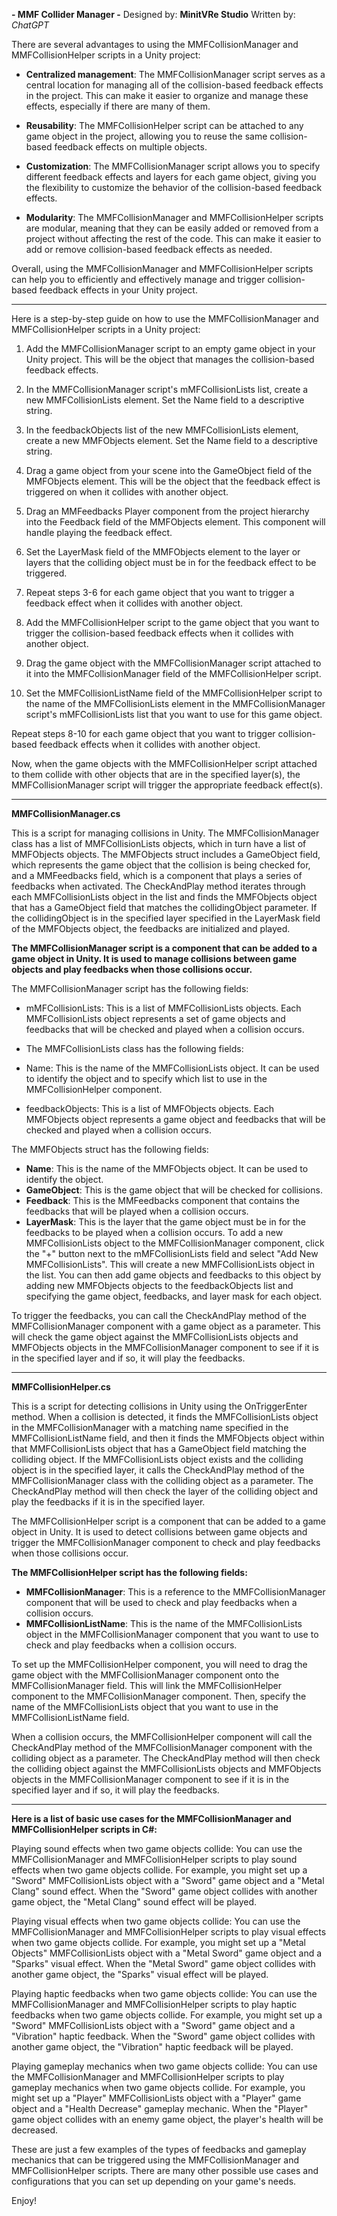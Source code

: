 ﻿**- MMF Collider Manager -**
Designed by: **MinitVRe Studio**
Written by: *ChatGPT*

There are several advantages to using the MMFCollisionManager and MMFCollisionHelper scripts in a Unity project:

- **Centralized management**: The MMFCollisionManager script serves as a central location for managing all of the collision-based feedback effects in the project. This can make it easier to organize and manage these effects, especially if there are many of them.

- **Reusability**: The MMFCollisionHelper script can be attached to any game object in the project, allowing you to reuse the same collision-based feedback effects on multiple objects.

- **Customization**: The MMFCollisionManager script allows you to specify different feedback effects and layers for each game object, giving you the flexibility to customize the behavior of the collision-based feedback effects.

- **Modularity**: The MMFCollisionManager and MMFCollisionHelper scripts are modular, meaning that they can be easily added or removed from a project without affecting the rest of the code. This can make it easier to add or remove collision-based feedback effects as needed.

Overall, using the MMFCollisionManager and MMFCollisionHelper scripts can help you to efficiently and effectively manage and trigger collision-based feedback effects in your Unity project.

--------------

Here is a step-by-step guide on how to use the MMFCollisionManager and MMFCollisionHelper scripts in a Unity project:

1. Add the MMFCollisionManager script to an empty game object in your Unity project. This will be the object that manages the collision-based feedback effects.

3. In the MMFCollisionManager script's mMFCollisionLists list, create a new MMFCollisionLists element. Set the Name field to a descriptive string.

5. In the feedbackObjects list of the new MMFCollisionLists element, create a new MMFObjects element. Set the Name field to a descriptive string.

7. Drag a game object from your scene into the GameObject field of the MMFObjects element. This will be the object that the feedback effect is triggered on when it collides with another object.

9. Drag an MMFeedbacks Player component from the project hierarchy into the Feedback field of the MMFObjects element. This component will handle playing the feedback effect.

11. Set the LayerMask field of the MMFObjects element to the layer or layers that the colliding object must be in for the feedback effect to be triggered.

13. Repeat steps 3-6 for each game object that you want to trigger a feedback effect when it collides with another object.

15. Add the MMFCollisionHelper script to the game object that you want to trigger the collision-based feedback effects when it collides with another object.

17. Drag the game object with the MMFCollisionManager script attached to it into the MMFCollisionManager field of the MMFCollisionHelper script.

19. Set the MMFCollisionListName field of the MMFCollisionHelper script to the name of the MMFCollisionLists element in the MMFCollisionManager script's mMFCollisionLists list that you want to use for this game object.

Repeat steps 8-10 for each game object that you want to trigger collision-based feedback effects when it collides with another object.

Now, when the game objects with the MMFCollisionHelper script attached to them collide with other objects that are in the specified layer(s), the MMFCollisionManager script will trigger the appropriate feedback effect(s).

------------------------------------------------

**MMFCollisionManager.cs**

This is a script for managing collisions in Unity. The MMFCollisionManager class has a list of MMFCollisionLists objects, which in turn have a list of MMFObjects objects. The MMFObjects struct includes a GameObject field, which represents the game object that the collision is being checked for, and a MMFeedbacks field, which is a component that plays a series of feedbacks when activated. The CheckAndPlay method iterates through each MMFCollisionLists object in the list and finds the MMFObjects object that has a GameObject field that matches the collidingObject parameter. If the collidingObject is in the specified layer specified in the LayerMask field of the MMFObjects object, the feedbacks are initialized and played.

**The MMFCollisionManager script is a component that can be added to a game object in Unity. It is used to manage collisions between game objects and play feedbacks when those collisions occur.**

The MMFCollisionManager script has the following fields:

- mMFCollisionLists: This is a list of MMFCollisionLists objects. Each MMFCollisionLists object represents a set of game objects and feedbacks that will be checked and played when a collision occurs.
- The MMFCollisionLists class has the following fields:

- Name: This is the name of the MMFCollisionLists object. It can be used to identify the object and to specify which list to use in the MMFCollisionHelper component.
- feedbackObjects: This is a list of MMFObjects objects. Each MMFObjects object represents a game object and feedbacks that will be checked and played when a collision occurs.

The MMFObjects struct has the following fields:

- **Name**: This is the name of the MMFObjects object. It can be used to identify the object.
- **GameObject**: This is the game object that will be checked for collisions.
- **Feedback**: This is the MMFeedbacks component that contains the feedbacks that will be played when a collision occurs.
- **LayerMask**: This is the layer that the game object must be in for the feedbacks to be played when a collision occurs.
  To add a new MMFCollisionLists object to the MMFCollisionManager component, click the "+" button next to the mMFCollisionLists field and select "Add New MMFCollisionLists". This will create a new MMFCollisionLists object in the list. You can then add game objects and feedbacks to this object by adding new MMFObjects objects to the feedbackObjects list and specifying the game object, feedbacks, and layer mask for each object.

To trigger the feedbacks, you can call the CheckAndPlay method of the MMFCollisionManager component with a game object as a parameter. This will check the game object against the MMFCollisionLists objects and MMFObjects objects in the MMFCollisionManager component to see if it is in the specified layer and if so, it will play the feedbacks.

-----------------------------------------------------------------------------------------------------------------------------------------------------------------------

**MMFCollisionHelper.cs**

This is a script for detecting collisions in Unity using the OnTriggerEnter method. When a collision is detected, it finds the MMFCollisionLists object in the MMFCollisionManager with a matching name specified in the MMFCollisionListName field, and then it finds the MMFObjects object within that MMFCollisionLists object that has a GameObject field matching the colliding object. If the MMFCollisionLists object exists and the colliding object is in the specified layer, it calls the CheckAndPlay method of the MMFCollisionManager class with the colliding object as a parameter. The CheckAndPlay method will then check the layer of the colliding object and play the feedbacks if it is in the specified layer.

The MMFCollisionHelper script is a component that can be added to a game object in Unity. It is used to detect collisions between game objects and trigger the MMFCollisionManager component to check and play feedbacks when those collisions occur.

**The MMFCollisionHelper script has the following fields:**

- **MMFCollisionManager**: This is a reference to the MMFCollisionManager component that will be used to check and play feedbacks when a collision occurs.
- **MMFCollisionListName**: This is the name of the MMFCollisionLists object in the MMFCollisionManager component that you want to use to check and play feedbacks when a collision occurs.

To set up the MMFCollisionHelper component, you will need to drag the game object with the MMFCollisionManager component onto the MMFCollisionManager field. This will link the MMFCollisionHelper component to the MMFCollisionManager component. Then, specify the name of the MMFCollisionLists object that you want to use in the MMFCollisionListName field.

When a collision occurs, the MMFCollisionHelper component will call the CheckAndPlay method of the MMFCollisionManager component with the colliding object as a parameter. The CheckAndPlay method will then check the colliding object against the MMFCollisionLists objects and MMFObjects objects in the MMFCollisionManager component to see if it is in the specified layer and if so, it will play the feedbacks.

----------------------------------------------------------

**Here is a list of basic use cases for the MMFCollisionManager and MMFCollisionHelper scripts in C#:**

Playing sound effects when two game objects collide: You can use the MMFCollisionManager and MMFCollisionHelper scripts to play sound effects when two game objects collide. For example, you might set up a "Sword" MMFCollisionLists object with a "Sword" game object and a "Metal Clang" sound effect. When the "Sword" game object collides with another game object, the "Metal Clang" sound effect will be played.

Playing visual effects when two game objects collide: You can use the MMFCollisionManager and MMFCollisionHelper scripts to play visual effects when two game objects collide. For example, you might set up a "Metal Objects" MMFCollisionLists object with a "Metal Sword" game object and a "Sparks" visual effect. When the "Metal Sword" game object collides with another game object, the "Sparks" visual effect will be played.

Playing haptic feedbacks when two game objects collide: You can use the MMFCollisionManager and MMFCollisionHelper scripts to play haptic feedbacks when two game objects collide. For example, you might set up a "Sword" MMFCollisionLists object with a "Sword" game object and a "Vibration" haptic feedback. When the "Sword" game object collides with another game object, the "Vibration" haptic feedback will be played.

Playing gameplay mechanics when two game objects collide: You can use the MMFCollisionManager and MMFCollisionHelper scripts to play gameplay mechanics when two game objects collide. For example, you might set up a "Player" MMFCollisionLists object with a "Player" game object and a "Health Decrease" gameplay mechanic. When the "Player" game object collides with an enemy game object, the player's health will be decreased.

These are just a few examples of the types of feedbacks and gameplay mechanics that can be triggered using the MMFCollisionManager and MMFCollisionHelper scripts. There are many other possible use cases and configurations that you can set up depending on your game's needs.

Enjoy!